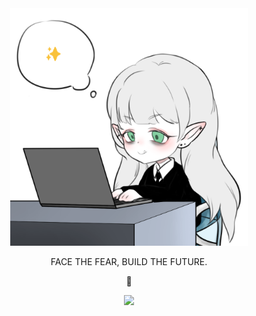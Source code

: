 <div align="center">
   <img src="./doxxaebi_bubble2.png" width=380px>  
     
   FACE THE FEAR, BUILD THE FUTURE.  
   
   🦋
 
   <img src="https://github-readme-stats.vercel.app/api/top-langs/?username=hapuripopo&layout=compact"><br><br>

   
</div>
